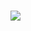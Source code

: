 # <img src="https://www.lalibre.be/resizer/QDI_MmlGwy6ggKJ6Z-th84osqxQ=/1200x800/filters:format(jpeg):focal(2674x1573:2684x1563)/cloudfront-eu-central-1.images.arcpublishing.com/ipmgroup/ULKIFQFJBBCOLA6IEYYZWFJYFM.jpg">
